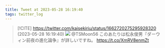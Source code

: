 ```yaml
---
title: Tweet at 2023-05-28 16:19:40
tags: twitter_log
---
```


> [!CITE] https://twitter.com/kaisekiriu/status/1662720275295928320 (2023-05-28 16:19:40)
> ![](https://twitter.com/kaisekiriu/status/1662720275295928320)
> @TSMoon56 このあたりは松永俊男『ダーウィン前夜の進化論争』が詳しいですね。
> https://t.co/XmRV8enmZt
